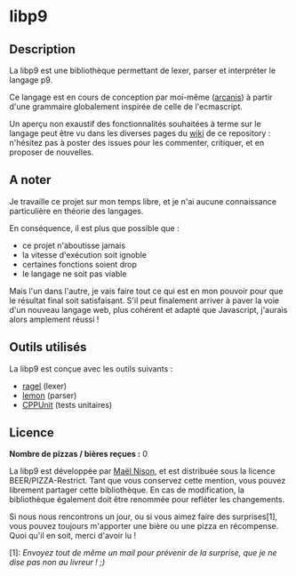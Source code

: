 # libp9

## Description

La libp9 est une bibliothèque permettant de lexer, parser et interpréter le langage p9.

Ce langage est en cours de conception par moi-même ([arcanis](http://www.arcastel.com)) à partir d'une grammaire globalement inspirée de celle de l'ecmascript.

Un aperçu non exaustif des fonctionnalités souhaitées à terme sur le langage peut être vu dans les diverses pages du [wiki](https://github.com/arcanin/libp9/wiki/_pages) de ce repository : n'hésitez pas à poster des issues pour les commenter, critiquer, et en proposer de nouvelles.

## A noter

Je travaille ce projet sur mon temps libre, et je n'ai aucune connaissance particulière en théorie des langages.

En conséquence, il est plus que possible que :

* ce projet n'aboutisse jamais
* la vitesse d'exécution soit ignoble
* certaines fonctions soient drop
* le langage ne soit pas viable

Mais l'un dans l'autre, je vais faire tout ce qui est en mon pouvoir pour que le résultat final soit satisfaisant.
S'il peut finalement arriver à paver la voie d'un nouveau langage web, plus cohérent et adapté que Javascript, j'aurais alors amplement réussi !

## Outils utilisés

La libp9 est conçue avec les outils suivants :

- [ragel](http://www.complang.org/ragel/) (lexer)
- [lemon](http://www.hwaci.com/sw/lemon/) (parser)
- [CPPUnit](http://sourceforge.net/apps/mediawiki/cppunit/index.php?title=Main_Page) (tests unitaires)

## Licence

**Nombre de pizzas / bières reçues :** 0

La libp9 est développée par [Maël Nison](mailto:nison.mael@gmail.com), et est distribuée sous la licence BEER/PIZZA-Restrict. Tant que vous conservez cette mention, vous pouvez librement partager cette bibliothèque. En cas de modification, la bibliothèque également doit être renommée pour refléter les changements.

Si nous nous rencontrons un jour, ou si vous aimez faire des surprises[1], vous pouvez toujours m'apporter une bière ou une pizza en récompense.
Quoi qu'il en soit, merci d'avoir lu !

[1]: *Envoyez tout de même un mail pour prévenir de la surprise, que je ne dise pas non au livreur ! ;)*
